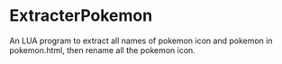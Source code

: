 # ExtracterPokemon
An LUA program to extract all names of pokemon icon and pokemon in pokemon.html, then rename all the pokemon icon.

